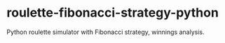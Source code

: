 # roulette-fibonacci-strategy-python
Python roulette simulator with Fibonacci strategy, winnings analysis.
